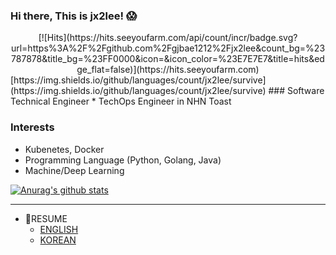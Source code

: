 ### Hi there, This is jx2lee! 😱
<center>[![Hits](https://hits.seeyoufarm.com/api/count/incr/badge.svg?url=https%3A%2F%2Fgithub.com%2Fgjbae1212%2Fjx2lee&count_bg=%23787878&title_bg=%23FF0000&icon=&icon_color=%23E7E7E7&title=hits&edge_flat=false)](https://hits.seeyoufarm.com)</center>
[https://img.shields.io/github/languages/count/jx2lee/survive](https://img.shields.io/github/languages/count/jx2lee/survive)
### Software Technical Engineer
* TechOps Engineer in NHN Toast

### Interests
* Kubenetes, Docker
* Programming Language (Python, Golang, Java)
* Machine/Deep Learning

[![Anurag's github stats](https://github-readme-stats.vercel.app/api?username=jx2lee&show_icons=true&theme=dracula)](https://github.com/anuraghazra/github-readme-stats)


---
* 📑RESUME
  * [ENGLISH](https://github.com/jx2lee/my-resume/blob/master/RESUME_eng.md)
  * [KOREAN](https://github.com/jx2lee/my-resume/blob/master/RESUME_kor.md)
